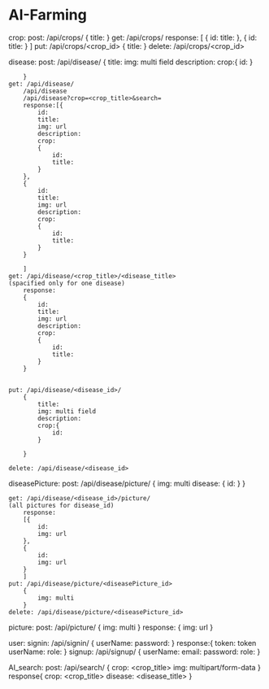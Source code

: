 # AI-Farming

crop:
    post: /api/crops/
        {
            title: 
        }
    get: /api/crops/
        response:
        [
        {
            id:
            title:
        },
        {
            id:
            title:
        }
        ]
    put: /api/crops/<crop_id>
        {
            title:
        }
    delete: /api/crops/<crop_id>

disease:
    post: /api/disease/
        {
            title:
            img: multi field
            description:
            crop:{
                id:
            }

        }
    get: /api/disease/
        /api/disease
        /api/disease?crop=<crop_title>&search=
        response:[{
            id:
            title:
            img: url
            description:
            crop:
            {
                id:
                title:
            }
        },
        {
            id:
            title:
            img: url
            description:
            crop:
            {
                id:
                title:
            }
        }
        
        ]
    get: /api/disease/<crop_title>/<disease_title>                (spacified only for one disease)
        response:
        {
            id:
            title:
            img: url
            description:
            crop:
            {
                id:
                title:
            }
        }
    
    
    put: /api/disease/<disease_id>/
        {
            title:
            img: multi field
            description:
            crop:{
                id:
            }

        }

    delete: /api/disease/<disease_id>

diseasePicture:
    post: /api/disease/picture/
        {
            img: multi
            disease:
            {
                id:
            }
        }

    get: /api/disease/<disease_id>/picture/                                (all pictures for disease_id)
        response:
        [{
            id:
            img: url
        },
        {
            id:
            img: url
        }
        ]
    put: /api/disease/picture/<diseasePicture_id>
        {
            img: multi
        }
    delete: /api/disease/picture/<diseasePicture_id>

picture:
    post: /api/picture/
        {
            img: multi
        }
        response: {
            img: url
        }

user:
    signin: /api/signin/
        {
            userName:
            password:
        }
        response:{
            token: token
            userName:
            role:
        }
    signup: /api/signup/
        {
            userName:
            email:
            password:
            role:
        }

AI_search: 
    post: /api/search/
        {
            crop: <crop_title>
            img: multipart/form-data
        }
        response{
            crop: <crop_title>
            disease: <disease_title>
        }

